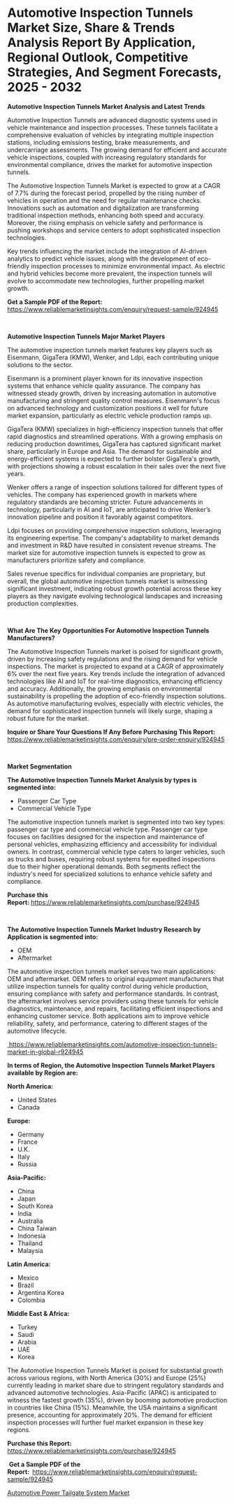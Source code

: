 <p><h1>Automotive Inspection Tunnels Market Size, Share & Trends Analysis Report By Application, Regional Outlook, Competitive Strategies, And Segment Forecasts, 2025 - 2032</h1></p><p><strong>Automotive Inspection Tunnels Market Analysis and Latest Trends</strong></p>
<p><p>Automotive Inspection Tunnels are advanced diagnostic systems used in vehicle maintenance and inspection processes. These tunnels facilitate a comprehensive evaluation of vehicles by integrating multiple inspection stations, including emissions testing, brake measurements, and undercarriage assessments. The growing demand for efficient and accurate vehicle inspections, coupled with increasing regulatory standards for environmental compliance, drives the market for automotive inspection tunnels.</p><p>The Automotive Inspection Tunnels Market is expected to grow at a CAGR of 7.7% during the forecast period, propelled by the rising number of vehicles in operation and the need for regular maintenance checks. Innovations such as automation and digitalization are transforming traditional inspection methods, enhancing both speed and accuracy. Moreover, the rising emphasis on vehicle safety and performance is pushing workshops and service centers to adopt sophisticated inspection technologies.</p><p>Key trends influencing the market include the integration of AI-driven analytics to predict vehicle issues, along with the development of eco-friendly inspection processes to minimize environmental impact. As electric and hybrid vehicles become more prevalent, the inspection tunnels will evolve to accommodate new technologies, further propelling market growth.</p></p>
<p><strong>Get a Sample PDF of the Report:&nbsp;</strong> <a href="https://www.reliablemarketinsights.com/enquiry/request-sample/924945?utm_campaign=3164&utm_medium=2&utm_source=Github&utm_content=ia&utm_term=24032025&utm_id=automotive-inspection-tunnels">https://www.reliablemarketinsights.com/enquiry/request-sample/924945</a></p>
<p>&nbsp;</p>
<p><strong>Automotive Inspection Tunnels Major Market Players</strong></p>
<p><p>The automotive inspection tunnels market features key players such as Eisenmann, GigaTera (KMW), Wenker, and Ldpi, each contributing unique solutions to the sector.</p><p>Eisenmann is a prominent player known for its innovative inspection systems that enhance vehicle quality assurance. The company has witnessed steady growth, driven by increasing automation in automotive manufacturing and stringent quality control measures. Eisenmann's focus on advanced technology and customization positions it well for future market expansion, particularly as electric vehicle production ramps up.</p><p>GigaTera (KMW) specializes in high-efficiency inspection tunnels that offer rapid diagnostics and streamlined operations. With a growing emphasis on reducing production downtimes, GigaTera has captured significant market share, particularly in Europe and Asia. The demand for sustainable and energy-efficient systems is expected to further bolster GigaTera's growth, with projections showing a robust escalation in their sales over the next five years.</p><p>Wenker offers a range of inspection solutions tailored for different types of vehicles. The company has experienced growth in markets where regulatory standards are becoming stricter. Future advancements in technology, particularly in AI and IoT, are anticipated to drive Wenker’s innovation pipeline and position it favorably against competitors.</p><p>Ldpi focuses on providing comprehensive inspection solutions, leveraging its engineering expertise. The company's adaptability to market demands and investment in R&D have resulted in consistent revenue streams. The market size for automotive inspection tunnels is expected to grow as manufacturers prioritize safety and compliance.</p><p>Sales revenue specifics for individual companies are proprietary, but overall, the global automotive inspection tunnels market is witnessing significant investment, indicating robust growth potential across these key players as they navigate evolving technological landscapes and increasing production complexities.</p></p>
<p>&nbsp;</p>
<p><strong>What Are The Key Opportunities For Automotive Inspection Tunnels Manufacturers?</strong></p>
<p><p>The Automotive Inspection Tunnels market is poised for significant growth, driven by increasing safety regulations and the rising demand for vehicle inspections. The market is projected to expand at a CAGR of approximately 6% over the next five years. Key trends include the integration of advanced technologies like AI and IoT for real-time diagnostics, enhancing efficiency and accuracy. Additionally, the growing emphasis on environmental sustainability is propelling the adoption of eco-friendly inspection solutions. As automotive manufacturing evolves, especially with electric vehicles, the demand for sophisticated inspection tunnels will likely surge, shaping a robust future for the market.</p></p>
<p><strong>Inquire or Share Your Questions If Any Before Purchasing This Report:</strong> <a href="https://www.reliablemarketinsights.com/enquiry/pre-order-enquiry/924945?utm_campaign=3164&utm_medium=2&utm_source=Github&utm_content=ia&utm_term=24032025&utm_id=automotive-inspection-tunnels">https://www.reliablemarketinsights.com/enquiry/pre-order-enquiry/924945</a></p>
<p>&nbsp;</p>
<p><strong>Market Segmentation</strong></p>
<p><strong>The Automotive Inspection Tunnels Market Analysis by types is segmented into:</strong></p>
<p><ul><li>Passenger Car Type</li><li>Commercial Vehicle Type</li></ul></p>
<p><p>The automotive inspection tunnels market is segmented into two key types: passenger car type and commercial vehicle type. Passenger car type focuses on facilities designed for the inspection and maintenance of personal vehicles, emphasizing efficiency and accessibility for individual owners. In contrast, commercial vehicle type caters to larger vehicles, such as trucks and buses, requiring robust systems for expedited inspections due to their higher operational demands. Both segments reflect the industry's need for specialized solutions to enhance vehicle safety and compliance.</p></p>
<p><strong>Purchase this Report:&nbsp;</strong><a href="https://www.reliablemarketinsights.com/purchase/924945?utm_campaign=3164&utm_medium=2&utm_source=Github&utm_content=ia&utm_term=24032025&utm_id=automotive-inspection-tunnels">https://www.reliablemarketinsights.com/purchase/924945</a></p>
<p>&nbsp;</p>
<p><strong>The Automotive Inspection Tunnels Market Industry Research by Application is segmented into:</strong></p>
<p><ul><li>OEM</li><li>Aftermarket</li></ul></p>
<p><p>The automotive inspection tunnels market serves two main applications: OEM and aftermarket. OEM refers to original equipment manufacturers that utilize inspection tunnels for quality control during vehicle production, ensuring compliance with safety and performance standards. In contrast, the aftermarket involves service providers using these tunnels for vehicle diagnostics, maintenance, and repairs, facilitating efficient inspections and enhancing customer service. Both applications aim to improve vehicle reliability, safety, and performance, catering to different stages of the automotive lifecycle.</p></p>
<p><a href="https://www.reliablemarketinsights.com/automotive-inspection-tunnels-market-in-global-r924945?utm_campaign=3164&utm_medium=2&utm_source=Github&utm_content=ia&utm_term=24032025&utm_id=automotive-inspection-tunnels">&nbsp;https://www.reliablemarketinsights.com/automotive-inspection-tunnels-market-in-global-r924945</a></p>
<p><strong>In terms of Region, the Automotive Inspection Tunnels Market Players available by Region are:</strong></p>
<p>
    <p> <strong> North America: </strong>
        <ul>
            <li>United States</li>
            <li>Canada</li>
        </ul>
        </p> 
    <p> <strong> Europe: </strong>
        <ul>
            <li>Germany</li>
            <li>France</li>
            <li>U.K.</li>
            <li>Italy</li>
            <li>Russia</li>
        </ul>
        </p> 
    <p> <strong> Asia-Pacific: </strong>
        <ul>
            <li>China</li>
            <li>Japan</li>
            <li>South Korea</li>
            <li>India</li>
            <li>Australia</li>
            <li>China Taiwan</li>
            <li>Indonesia</li>
            <li>Thailand</li>
            <li>Malaysia</li>
        </ul>
        </p> 
    <p> <strong> Latin America: </strong>
        <ul>
            <li>Mexico</li>
            <li>Brazil</li>
            <li>Argentina Korea</li>
            <li>Colombia</li>
        </ul>
        </p> 
    <p> <strong> Middle East & Africa: </strong>
        <ul>
            <li>Turkey</li>
            <li>Saudi</li>
            <li>Arabia</li>
            <li>UAE</li>
            <li>Korea</li>
        </ul>
    </p>
    </p>
<p><p>The Automotive Inspection Tunnels Market is poised for substantial growth across various regions, with North America (30%) and Europe (25%) currently leading in market share due to stringent regulatory standards and advanced automotive technologies. Asia-Pacific (APAC) is anticipated to witness the fastest growth (35%), driven by booming automotive production in countries like China (15%). Meanwhile, the USA maintains a significant presence, accounting for approximately 20%. The demand for efficient inspection processes will further fuel market expansion in these key regions.</p></p>
<p><strong>Purchase this Report: </strong><a href="https://www.reliablemarketinsights.com/purchase/924945?utm_campaign=3164&utm_medium=2&utm_source=Github&utm_content=ia&utm_term=24032025&utm_id=automotive-inspection-tunnels">https://www.reliablemarketinsights.com/purchase/924945</a></p>
<p>&nbsp;<strong>Get a Sample PDF of the Report:&nbsp;&nbsp;</strong><a href="https://www.reliablemarketinsights.com/enquiry/request-sample/924945?utm_campaign=3164&utm_medium=2&utm_source=Github&utm_content=ia&utm_term=24032025&utm_id=automotive-inspection-tunnels">https://www.reliablemarketinsights.com/enquiry/request-sample/924945</a></p>
<p><strong></strong></p>
<p><p><a href="https://github.com/lestymbango/Market-Research-Report-List-1/blob/main/automotive-power-tailgate-system-market.md?utm_campaign=3164&utm_medium=2&utm_source=Github&utm_content=ia&utm_term=24032025&utm_id=automotive-inspection-tunnels">Automotive Power Tailgate System Market</a></p></p>
